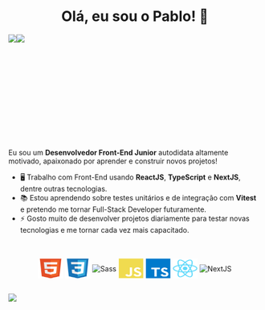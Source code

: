 <h1 align="center">Olá, eu sou o Pablo! 👋</h1>

<div style="display: flex" align="center">
<img align="center" height="180em" src="https://github-readme-stats.vercel.app/api?username=pablohfr&theme=dracula">
<img align="center" height="180em" src="https://github-readme-stats.vercel.app/api/top-langs/?username=pablohfr&layout=compact&theme=dracula" >
</div><br>

##

Eu sou um **Desenvolvedor Front-End Junior** autodidata altamente motivado, apaixonado por aprender e construir novos projetos!
<br>
- 🖥 Trabalho com Front-End usando **ReactJS**, **TypeScript** e **NextJS**, dentre outras tecnologias.
- 📚 Estou aprendendo sobre testes unitários e de integração com **Vitest** e pretendo me tornar Full-Stack Developer futuramente.
- ⚡ Gosto muito de desenvolver projetos diariamente para testar novas tecnologias e me tornar cada vez mais capacitado.
<br>

<div style="display: inline_block" align="center"><br>
  <img align="center" alt="HTML" height="40" width="50" src="https://raw.githubusercontent.com/devicons/devicon/master/icons/html5/html5-original.svg">
  <img align="center" alt="CSS" height="40" width="50" src="https://raw.githubusercontent.com/devicons/devicon/master/icons/css3/css3-original.svg">
  <img align="center" alt="Sass" height="40" width="50" src="https://cdn.jsdelivr.net/gh/devicons/devicon/icons/sass/sass-original.svg">
  <img align="center" alt="JavaScript" height="40" width="50" src="https://raw.githubusercontent.com/devicons/devicon/master/icons/javascript/javascript-plain.svg">
  <img align="center" alt="TypeScript" height="40" width="50" src="https://raw.githubusercontent.com/devicons/devicon/master/icons/typescript/typescript-plain.svg">
  <img align="center" alt="React" height="40" width="50" src="https://raw.githubusercontent.com/devicons/devicon/master/icons/react/react-original.svg">
  <img align="center" alt="NextJS" height="40" width="50"  src="https://cdn.jsdelivr.net/gh/devicons/devicon/icons/nextjs/nextjs-original-wordmark.svg" />
</div>
  
  ##
 
<div> 
  <a href="https://www.linkedin.com/in/pablo-roscoche/" target="_blank"><img src="https://img.shields.io/badge/-LinkedIn-%230077B5?style=for-the-badge&logo=linkedin&logoColor=white" target="_blank"></a> 
  
</div>
